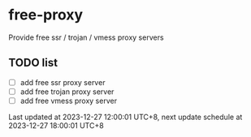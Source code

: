
# free-proxy
Provide free ssr / trojan / vmess proxy servers


## TODO list
- [ ] add free ssr proxy server
- [ ] add free trojan proxy server
- [ ] add free vmess proxy server

Last updated at 2023-12-27 12:00:01 UTC+8, next update schedule at 2023-12-27 18:00:01 UTC+8

